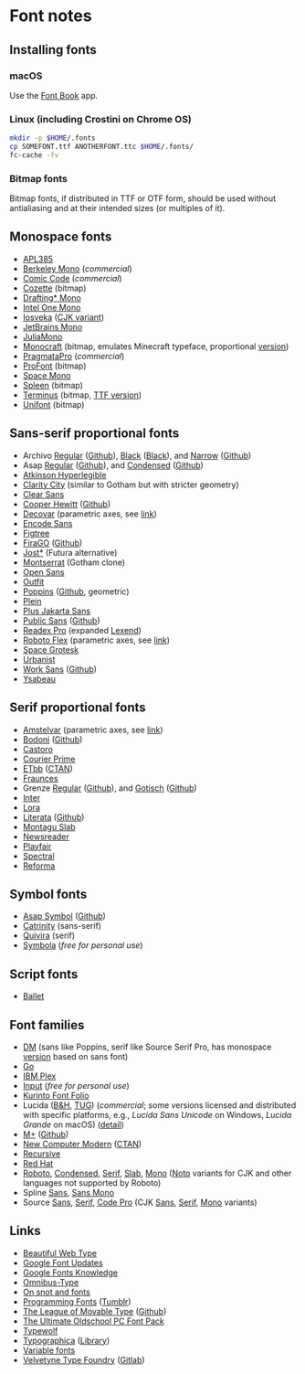 # Font notes

## Installing fonts

### macOS

Use the [Font Book](https://support.apple.com/guide/font-book/welcome/mac) app.

### Linux (including Crostini on Chrome OS)

```sh
mkdir -p $HOME/.fonts
cp SOMEFONT.ttf ANOTHERFONT.ttc $HOME/.fonts/
fc-cache -fv
```

### Bitmap fonts

Bitmap fonts, if distributed in TTF or OTF form, should be used
without antialiasing and at their intended sizes (or multiples of it).

## Monospace fonts

- [APL385](https://www.apl385.com/fonts/)
- [Berkeley Mono](https://berkeleygraphics.com/typefaces/berkeley-mono/)
  (_commercial_)
- [Comic Code](https://tosche.net/fonts/comic-code) (_commercial_)
- [Cozette](https://github.com/slavfox/Cozette) (bitmap)
- [Drafting* Mono](https://github.com/indestructible-type/Drafting)
- [Intel One Mono](https://github.com/intel/intel-one-mono)
- [Iosveka](https://github.com/be5invis/Iosevka)
  ([CJK variant](https://github.com/be5invis/Sarasa-Gothic))
- [JetBrains Mono](https://github.com/JetBrains/JetBrainsMono)
- [JuliaMono](https://github.com/cormullion/juliamono)
- [Monocraft](https://github.com/IdreesInc/Monocraft)
  (bitmap, emulates Minecraft typeface, proportional
  [version](https://github.com/IdreesInc/Minecraft-Font))
- [PragmataPro](https://fsd.it/shop/fonts/pragmatapro/) (_commercial_)
- [ProFont](https://tobiasjung.name/profont/) (bitmap)
- [Space Mono](https://github.com/googlefonts/spacemono)
- [Spleen](https://github.com/fcambus/spleen) (bitmap)
- [Terminus](http://terminus-font.sourceforge.net/)
  (bitmap, [TTF version](https://files.ax86.net/terminus-ttf/))
- [Unifont](http://unifoundry.com/unifont/index.html) (bitmap)

## Sans-serif proportional fonts

- Archivo [Regular](https://www.omnibus-type.com/fonts/archivo/)
  ([Github](https://github.com/Omnibus-Type/Archivo)),
  [Black](https://www.omnibus-type.com/fonts/archivo-black/)
  ([Black](https://github.com/Omnibus-Type/ArchivoBlack)), and
  [Narrow](https://www.omnibus-type.com/fonts/archivo-narrow/)
  ([Github](https://github.com/Omnibus-Type/ArchivoNarrow))
- Asap [Regular](https://www.omnibus-type.com/fonts/asap/)
  ([Github](https://github.com/Omnibus-Type/Asap)), and
  [Condensed](https://www.omnibus-type.com/fonts/asap-condensed/)
  ([Github](https://github.com/Omnibus-Type/AsapCondensed))
- [Atkinson Hyperlegible](https://brailleinstitute.org/freefont)
- [Clarity City](https://github.com/vmware/clarity-city)
  (similar to Gotham but with stricter geometry)
- [Clear Sans](https://github.com/intel/clear-sans)
- [Cooper Hewitt](https://www.cooperhewitt.org/open-source-at-cooper-hewitt/cooper-hewitt-the-typeface-by-chester-jenkins/)
  ([Github](https://github.com/cooperhewitt/cooperhewitt-typeface))
- [Decovar](https://github.com/googlefonts/decovar)
  (parametric axes, see [link](https://web.dev/variable-fonts/))
- [Encode Sans](https://github.com/thundernixon/Encode-Sans)
- [Figtree](https://github.com/erikdkennedy/figtree)
- [FiraGO](https://bboxtype.com/typefaces/FiraGO/)
  ([Github](https://github.com/bBoxType/FiraGO))
- [Jost*](https://github.com/indestructible-type/Jost)
  (Futura alternative)
- [Montserrat](https://github.com/JulietaUla/Montserrat)
  (Gotham clone)
- [Open Sans](https://github.com/googlefonts/opensans)
- [Outfit](https://github.com/Outfitio/Outfit-Fonts)
- [Poppins](https://www.indiantypefoundry.com/fonts/poppins)
  ([Github](https://github.com/itfoundry/Poppins), geometric)
- [Plein](https://www.fontshare.com/fonts/plein)
- [Plus Jakarta Sans](https://github.com/tokotype/PlusJakartaSans)
- [Public Sans](https://public-sans.digital.gov/)
  ([Github](https://github.com/uswds/public-sans))
- [Readex Pro](https://github.com/ThomasJockin/readexpro) (expanded
  [Lexend](https://github.com/googlefonts/lexend))
- [Roboto Flex](https://github.com/googlefonts/roboto-flex)
  (parametric axes, see [link](https://web.dev/variable-fonts/))
- [Space Grotesk](https://github.com/floriankarsten/space-grotesk)
- [Urbanist](https://github.com/coreyhu/Urbanist)
- [Work Sans](http://weiweihuanghuang.github.io/Work-Sans/)
  ([Github](https://github.com/weiweihuanghuang/Work-Sans))
- [Ysabeau](https://github.com/CatharsisFonts/Ysabeau)

## Serif proportional fonts

- [Amstelvar](https://github.com/googlefonts/amstelvar)
  (parametric axes, see [link](https://web.dev/variable-fonts/))
- [Bodoni](http://indestructible-type.github.io/Bodoni.html)
  ([Github](https://github.com/indestructible-type/Bodoni))
- [Castoro](https://github.com/TiroTypeworks/Castoro)
- [Courier Prime](https://quoteunquoteapps.com/courierprime/)
- [ETbb](https://tug.org/FontCatalogue/etbb/)
  ([CTAN](https://ctan.org/pkg/etbb?lang=en))
- [Fraunces](https://github.com/undercasetype/Fraunces)
- Grenze [Regular](https://www.omnibus-type.com/fonts/grenze/)
  ([Github](https://github.com/Omnibus-Type/Grenze)), and
  [Gotisch](https://www.omnibus-type.com/fonts/grenze-gotisch/)
  ([Github](https://github.com/Omnibus-Type/Grenze-Gotisch))
- [Inter](https://github.com/rsms/inter)
- [Lora](https://github.com/cyrealtype/Lora-Cyrillic)
- [Literata](https://www.type-together.com/literata-font)
  ([Github](https://github.com/googlefonts/literata))
- [Montagu Slab](https://github.com/floriankarsten/montagu-slab)
- [Newsreader](https://github.com/productiontype/Newsreader)
- [Playfair](https://github.com/clauseggers/Playfair)
- [Spectral](https://github.com/productiontype/spectral)
- [Reforma](https://pampatype.com/reforma)

## Symbol fonts
- [Asap Symbol](https://www.omnibus-type.com/fonts/asap-symbol/)
  ([Github](https://github.com/Omnibus-Type/Asap-Symbol))
- [Catrinity](https://catrinity-font.de/) (sans-serif)
- [Quivira](http://www.quivira-font.com/) (serif)
- [Symbola](https://dn-works.com/ufas/) (_free for personal use_)

## Script fonts
- [Ballet](https://github.com/Omnibus-Type/Ballet)

## Font families

- [DM](https://github.com/googlefonts/dm-fonts) (sans like Poppins, serif like Source Serif Pro, has monospace [version](https://github.com/googlefonts/dm-mono) based on sans font)
- [Go](https://go.dev/blog/go-fonts)
- [IBM Plex](https://github.com/IBM/plex)
- [Input](https://input.djr.com/) (_free for personal use_)
- [Kurinto Font Folio](https://www.kurinto.com/)
- Lucida ([B&H](https://lucidafonts.com/),
  [TUG](https://tug.org/store/lucida/index.html)) (_commercial_;
  some versions licensed and distributed with specific platforms,
  e.g., _Lucida Sans Unicode_ on Windows, _Lucida Grande_ on macOS)
  ([detail](https://bigelowandholmes.typepad.com/bigelow-holmes/how-and-why-lucida/))
- [M+](https://mplusfonts.github.io/)
  ([Github](https://github.com/coz-m/MPLUS_FONTS))
- [New Computer Modern](https://tug.org/FontCatalogue/newcomputermodernroman/)
  ([CTAN](https://ctan.org/pkg/newcomputermodern?lang=en))
- [Recursive](https://github.com/arrowtype/recursive)
- [Red Hat](https://github.com/RedHatOfficial/RedHatFont)
- [Roboto](https://fonts.google.com/specimen/Roboto),
  [Condensed](https://fonts.google.com/specimen/Roboto+Condensed),
  [Serif](https://fonts.google.com/specimen/Roboto+Serif),
  [Slab](https://fonts.google.com/specimen/Roboto+Slab),
  [Mono](https://fonts.google.com/specimen/Roboto+Mono)
  ([Noto](https://fonts.google.com/noto/fonts) variants for CJK and
  other languages not supported by Roboto)
- Spline [Sans](https://github.com/SorkinType/SplineSans),
  [Sans Mono](https://github.com/SorkinType/SplineSansMono)
- Source [Sans](https://github.com/adobe-fonts/source-sans),
  [Serif](https://github.com/adobe-fonts/source-serif),
  [Code Pro](https://github.com/adobe-fonts/source-code-pro) (CJK
  [Sans](https://github.com/adobe-fonts/source-han-sans),
  [Serif](https://github.com/adobe-fonts/source-han-serif),
  [Mono](https://github.com/adobe-fonts/source-han-mono) variants)

## Links

- [Beautiful Web Type](https://beautifulwebtype.com/)
- [Google Font Updates](https://twitter.com/googlefonts?lang=us)
- [Google Fonts Knowledge](https://fonts.google.com/knowledge)
- [Omnibus-Type](https://www.omnibus-type.com/)
- [On snot and fonts](http://luc.devroye.org/fonts.html)
- [Programming Fonts](https://www.programmingfonts.org/)
  ([Tumblr](https://programmingfonts.tumblr.com/))
- [The League of Movable Type](https://www.theleagueofmoveabletype.com/)
  ([Github](https://github.com/theleagueof))
- [The Ultimate Oldschool PC Font Pack](https://int10h.org/oldschool-pc-fonts/)
- [Typewolf](https://www.typewolf.com/)
- [Typographica](https://typographica.org/)
  ([Library](https://library.typographica.org/))
- [Variable fonts](https://variablefonts.typenetwork.com/)
- [Velvetyne Type Foundry](https://velvetyne.fr/)
  ([Gitlab](https://gitlab.com/velvetyne))
